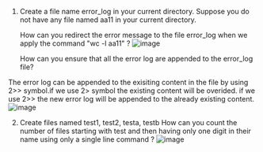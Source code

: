 1. Create a file name error_log in your current directory. Suppose you do not have any file named aa11 in your current directory.
   
   How  can you redirect the error message to the file error_log when we apply the command "wc -l aa11" ?
   ![image](https://github.com/Pandi0906/Linux_Training_Program_Assignments/assets/65610375/32c8abd7-a35d-4764-8446-0690ff27b8aa)

   How can you ensure that all the error log are appended to the error_log file?
   
The error log can be appended to the exisiting content in the file by using 2>> symbol.if we use 2> symbol the existing content will be overided. if we use 2>> the new error log will be appended to the already existing content.
![image](https://github.com/Pandi0906/Linux_Training_Program_Assignments/assets/65610375/22a14e0b-1590-4746-b9c9-36a3964ebc27)


2. Create  files named test1, test2, testa, testb
   How can you count the number of  files starting with test and then having only one digit in their name using only a single line command ?
   ![image](https://github.com/Pandi0906/Linux_Training_Program_Assignments/assets/65610375/8e9362c0-b656-4f59-ad13-7ed973847bc3)

